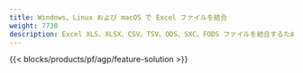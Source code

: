 ```yaml
---
title: Windows、Linux および macOS で Excel ファイルを結合
weight: 7730
description: Excel XLS、XLSX、CSV、TSV、ODS、SXC、FODS ファイルを結合するための無料アプリと API
---
```

{{< blocks/products/pf/agp/feature-solution >}} 

